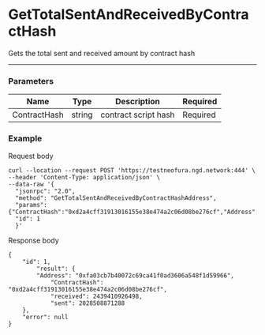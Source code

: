# GetTotalSentAndReceivedByContractHash
Gets the total sent and received amount by contract hash
<hr>

### Parameters

|    Name    | Type | Description | Required |
| ---------- | --- |    ------    | ----|
| ContractHash     | string|  contract script hash| Required |Required | Address   | string|  user's address| Required|


### Example

Request body

```
curl --location --request POST 'https://testneofura.ngd.network:444' \
--header 'Content-Type: application/json' \
--data-raw '{  
  "jsonrpc": "2.0",
  "method": "GetTotalSentAndReceivedByContractHashAddress",
  "params": {"ContractHash":"0xd2a4cff31913016155e38e474a2c06d08be276cf","Address":"0xfa03cb7b40072c69ca41f0ad3606a548f1d59966"},
  "id": 1
  }'
```
Response body

```json5
{
    "id": 1,
        "result": {
        "Address": "0xfa03cb7b40072c69ca41f0ad3606a548f1d59966",
            "ContractHash": "0xd2a4cff31913016155e38e474a2c06d08be276cf",
            "received": 2439410926498,
            "sent": 2028508871288
    },
    "error": null
}
```
